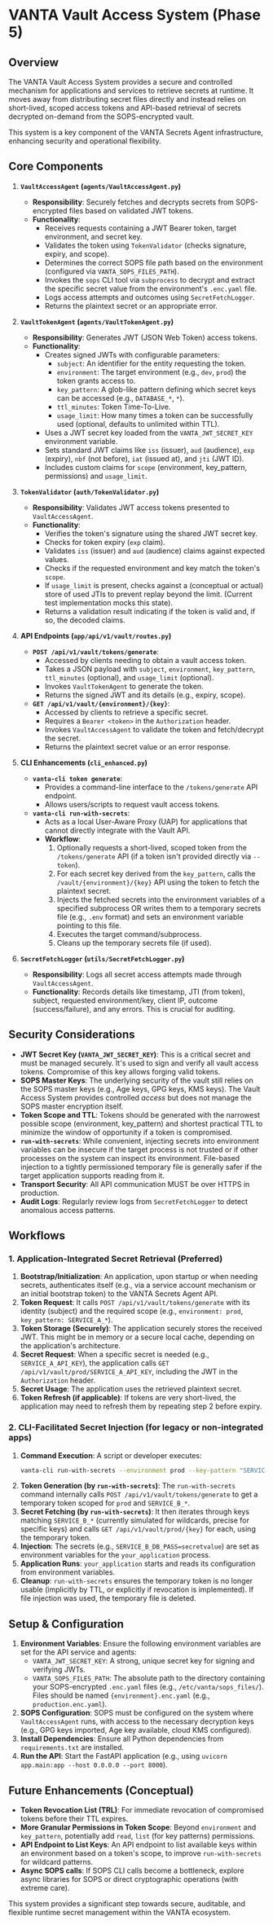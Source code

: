 # VANTA Vault Access System (Phase 5)

## Overview

The VANTA Vault Access System provides a secure and controlled mechanism for applications and services to retrieve secrets at runtime. It moves away from distributing secret files directly and instead relies on short-lived, scoped access tokens and API-based retrieval of secrets decrypted on-demand from the SOPS-encrypted vault.

This system is a key component of the VANTA Secrets Agent infrastructure, enhancing security and operational flexibility.

## Core Components

1.  **`VaultAccessAgent` (`agents/VaultAccessAgent.py`)**
    *   **Responsibility**: Securely fetches and decrypts secrets from SOPS-encrypted files based on validated JWT tokens.
    *   **Functionality**:
        *   Receives requests containing a JWT Bearer token, target environment, and secret key.
        *   Validates the token using `TokenValidator` (checks signature, expiry, and scope).
        *   Determines the correct SOPS file path based on the environment (configured via `VANTA_SOPS_FILES_PATH`).
        *   Invokes the `sops` CLI tool via `subprocess` to decrypt and extract the specific secret value from the environment's `.enc.yaml` file.
        *   Logs access attempts and outcomes using `SecretFetchLogger`.
        *   Returns the plaintext secret or an appropriate error.

2.  **`VaultTokenAgent` (`agents/VaultTokenAgent.py`)**
    *   **Responsibility**: Generates JWT (JSON Web Token) access tokens.
    *   **Functionality**:
        *   Creates signed JWTs with configurable parameters:
            *   `subject`: An identifier for the entity requesting the token.
            *   `environment`: The target environment (e.g., `dev`, `prod`) the token grants access to.
            *   `key_pattern`: A glob-like pattern defining which secret keys can be accessed (e.g., `DATABASE_*`, `*`).
            *   `ttl_minutes`: Token Time-To-Live.
            *   `usage_limit`: How many times a token can be successfully used (optional, defaults to unlimited within TTL).
        *   Uses a JWT secret key loaded from the `VANTA_JWT_SECRET_KEY` environment variable.
        *   Sets standard JWT claims like `iss` (issuer), `aud` (audience), `exp` (expiry), `nbf` (not before), `iat` (issued at), and `jti` (JWT ID).
        *   Includes custom claims for `scope` (environment, key_pattern, permissions) and `usage_limit`.

3.  **`TokenValidator` (`auth/TokenValidator.py`)**
    *   **Responsibility**: Validates JWT access tokens presented to `VaultAccessAgent`.
    *   **Functionality**:
        *   Verifies the token's signature using the shared JWT secret key.
        *   Checks for token expiry (`exp` claim).
        *   Validates `iss` (issuer) and `aud` (audience) claims against expected values.
        *   Checks if the requested environment and key match the token's `scope`.
        *   If `usage_limit` is present, checks against a (conceptual or actual) store of used JTIs to prevent replay beyond the limit. (Current test implementation mocks this state).
        *   Returns a validation result indicating if the token is valid and, if so, the decoded claims.

4.  **API Endpoints (`app/api/v1/vault/routes.py`)**
    *   **`POST /api/v1/vault/tokens/generate`**:
        *   Accessed by clients needing to obtain a vault access token.
        *   Takes a JSON payload with `subject`, `environment`, `key_pattern`, `ttl_minutes` (optional), and `usage_limit` (optional).
        *   Invokes `VaultTokenAgent` to generate the token.
        *   Returns the signed JWT and its details (e.g., expiry, scope).
    *   **`GET /api/v1/vault/{environment}/{key}`**:
        *   Accessed by clients to retrieve a specific secret.
        *   Requires a `Bearer <token>` in the `Authorization` header.
        *   Invokes `VaultAccessAgent` to validate the token and fetch/decrypt the secret.
        *   Returns the plaintext secret value or an error response.

5.  **CLI Enhancements (`cli_enhanced.py`)**
    *   **`vanta-cli token generate`**:
        *   Provides a command-line interface to the `/tokens/generate` API endpoint.
        *   Allows users/scripts to request vault access tokens.
    *   **`vanta-cli run-with-secrets`**:
        *   Acts as a local User-Aware Proxy (UAP) for applications that cannot directly integrate with the Vault API.
        *   **Workflow**:
            1.  Optionally requests a short-lived, scoped token from the `/tokens/generate` API (if a token isn't provided directly via `--token`).
            2.  For each secret key derived from the `key_pattern`, calls the `/vault/{environment}/{key}` API using the token to fetch the plaintext secret.
            3.  Injects the fetched secrets into the environment variables of a specified subprocess OR writes them to a temporary secrets file (e.g., `.env` format) and sets an environment variable pointing to this file.
            4.  Executes the target command/subprocess.
            5.  Cleans up the temporary secrets file (if used).

6.  **`SecretFetchLogger` (`utils/SecretFetchLogger.py`)**
    *   **Responsibility**: Logs all secret access attempts made through `VaultAccessAgent`.
    *   **Functionality**: Records details like timestamp, JTI (from token), subject, requested environment/key, client IP, outcome (success/failure), and any errors. This is crucial for auditing.

## Security Considerations

*   **JWT Secret Key (`VANTA_JWT_SECRET_KEY`)**: This is a critical secret and must be managed securely. It's used to sign and verify all vault access tokens. Compromise of this key allows forging valid tokens.
*   **SOPS Master Keys**: The underlying security of the vault still relies on the SOPS master keys (e.g., Age keys, GPG keys, KMS keys). The Vault Access System provides controlled *access* but does not manage the SOPS master encryption itself.
*   **Token Scope and TTL**: Tokens should be generated with the narrowest possible scope (environment, key_pattern) and shortest practical TTL to minimize the window of opportunity if a token is compromised.
*   **`run-with-secrets`**: While convenient, injecting secrets into environment variables can be insecure if the target process is not trusted or if other processes on the system can inspect its environment. File-based injection to a tightly permissioned temporary file is generally safer if the target application supports reading from it.
*   **Transport Security**: All API communication MUST be over HTTPS in production.
*   **Audit Logs**: Regularly review logs from `SecretFetchLogger` to detect anomalous access patterns.

## Workflows

### 1. Application-Integrated Secret Retrieval (Preferred)

1.  **Bootstrap/Initialization**: An application, upon startup or when needing secrets, authenticates itself (e.g., via a service account mechanism or an initial bootstrap token) to the VANTA Secrets Agent API.
2.  **Token Request**: It calls `POST /api/v1/vault/tokens/generate` with its identity (subject) and the required scope (e.g., `environment: prod`, `key_pattern: SERVICE_A_*`).
3.  **Token Storage (Securely)**: The application securely stores the received JWT. This might be in memory or a secure local cache, depending on the application's architecture.
4.  **Secret Request**: When a specific secret is needed (e.g., `SERVICE_A_API_KEY`), the application calls `GET /api/v1/vault/prod/SERVICE_A_API_KEY`, including the JWT in the `Authorization` header.
5.  **Secret Usage**: The application uses the retrieved plaintext secret.
6.  **Token Refresh (if applicable)**: If tokens are very short-lived, the application may need to refresh them by repeating step 2 before expiry.

### 2. CLI-Facilitated Secret Injection (for legacy or non-integrated apps)

1.  **Command Execution**: A script or developer executes:
    ```bash
    vanta-cli run-with-secrets --environment prod --key-pattern "SERVICE_B_*" --inject-as env -- your_application --config /app/config.yaml
    ```
2.  **Token Generation (by `run-with-secrets`)**: The `run-with-secrets` command internally calls `POST /api/v1/vault/tokens/generate` to get a temporary token scoped for `prod` and `SERVICE_B_*`.
3.  **Secret Fetching (by `run-with-secrets`)**: It then iterates through keys matching `SERVICE_B_*` (currently simulated for wildcards, precise for specific keys) and calls `GET /api/v1/vault/prod/{key}` for each, using the temporary token.
4.  **Injection**: The secrets (e.g., `SERVICE_B_DB_PASS=secretvalue`) are set as environment variables for the `your_application` process.
5.  **Application Runs**: `your_application` starts and reads its configuration from environment variables.
6.  **Cleanup**: `run-with-secrets` ensures the temporary token is no longer usable (implicitly by TTL, or explicitly if revocation is implemented). If file injection was used, the temporary file is deleted.

## Setup & Configuration

1.  **Environment Variables**: Ensure the following environment variables are set for the API service and agents:
    *   `VANTA_JWT_SECRET_KEY`: A strong, unique secret key for signing and verifying JWTs.
    *   `VANTA_SOPS_FILES_PATH`: The absolute path to the directory containing your SOPS-encrypted `.enc.yaml` files (e.g., `/etc/vanta/sops_files/`). Files should be named `{environment}.enc.yaml` (e.g., `production.enc.yaml`).
2.  **SOPS Configuration**: SOPS must be configured on the system where `VaultAccessAgent` runs, with access to the necessary decryption keys (e.g., GPG keys imported, Age key available, cloud KMS configured).
3.  **Install Dependencies**: Ensure all Python dependencies from `requirements.txt` are installed.
4.  **Run the API**: Start the FastAPI application (e.g., using `uvicorn app.main:app --host 0.0.0.0 --port 8000`).

## Future Enhancements (Conceptual)

*   **Token Revocation List (TRL)**: For immediate revocation of compromised tokens before their TTL expires.
*   **More Granular Permissions in Token Scope**: Beyond `environment` and `key_pattern`, potentially add `read`, `list` (for key patterns) permissions.
*   **API Endpoint to List Keys**: An API endpoint to list available keys within an environment based on a token's scope, to improve `run-with-secrets` for wildcard patterns.
*   **Async SOPS calls**: If SOPS CLI calls become a bottleneck, explore async libraries for SOPS or direct cryptographic operations (with extreme care).

This system provides a significant step towards secure, auditable, and flexible runtime secret management within the VANTA ecosystem. 